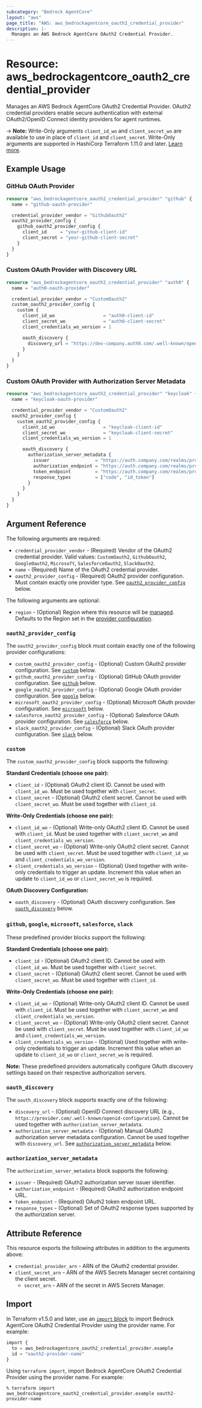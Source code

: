 ```yaml
---
subcategory: "Bedrock AgentCore"
layout: "aws"
page_title: "AWS: aws_bedrockagentcore_oauth2_credential_provider"
description: |-
  Manages an AWS Bedrock AgentCore OAuth2 Credential Provider.
---
```


# Resource: aws_bedrockagentcore_oauth2_credential_provider

Manages an AWS Bedrock AgentCore OAuth2 Credential Provider. OAuth2 credential providers enable secure authentication with external OAuth2/OpenID Connect identity providers for agent runtimes.

-> **Note:** Write-Only arguments `client_id_wo` and `client_secret_wo` are available to use in place of `client_id` and `client_secret`. Write-Only arguments are supported in HashiCorp Terraform 1.11.0 and later. [Learn more](https://developer.hashicorp.com/terraform/language/resources/ephemeral#write-only-arguments).

## Example Usage

### GitHub OAuth Provider

```terraform
resource "aws_bedrockagentcore_oauth2_credential_provider" "github" {
  name = "github-oauth-provider"

  credential_provider_vendor = "GithubOauth2"
  oauth2_provider_config {
    github_oauth2_provider_config {
      client_id     = "your-github-client-id"
      client_secret = "your-github-client-secret"
    }
  }
}
```

### Custom OAuth Provider with Discovery URL

```terraform
resource "aws_bedrockagentcore_oauth2_credential_provider" "auth0" {
  name = "auth0-oauth-provider"

  credential_provider_vendor = "CustomOauth2"
  custom_oauth2_provider_config {
    custom {
      client_id_wo                  = "auth0-client-id"
      client_secret_wo              = "auth0-client-secret"
      client_credentials_wo_version = 1

      oauth_discovery {
        discovery_url = "https://dev-company.auth0.com/.well-known/openid-configuration"
      }
    }
  }
}
```

### Custom OAuth Provider with Authorization Server Metadata

```terraform
resource "aws_bedrockagentcore_oauth2_credential_provider" "keycloak" {
  name = "keycloak-oauth-provider"

  credential_provider_vendor = "CustomOauth2"
  oauth2_provider_config {
    custom_oauth2_provider_config {
      client_id_wo                  = "keycloak-client-id"
      client_secret_wo              = "keycloak-client-secret"
      client_credentials_wo_version = 1

      oauth_discovery {
        authorization_server_metadata {
          issuer                 = "https://auth.company.com/realms/production"
          authorization_endpoint = "https://auth.company.com/realms/production/protocol/openid-connect/auth"
          token_endpoint         = "https://auth.company.com/realms/production/protocol/openid-connect/token"
          response_types         = ["code", "id_token"]
        }
      }
    }
  }
}
```

## Argument Reference

The following arguments are required:

* `credential_provider_vendor` - (Required) Vendor of the OAuth2 credential provider. Valid values: `CustomOauth2`, `GithubOauth2`, `GoogleOauth2`, `Microsoft`, `SalesforceOauth2`, `SlackOauth2`.
* `name` - (Required) Name of the OAuth2 credential provider.
* `oauth2_provider_config` - (Required) OAuth2 provider configuration. Must contain exactly one provider type. See [`oauth2_provider_config`](#oauth2_provider_config) below.

The following arguments are optional:

* `region` - (Optional) Region where this resource will be [managed](https://docs.aws.amazon.com/general/latest/gr/rande.html#regional-endpoints). Defaults to the Region set in the [provider configuration](https://registry.terraform.io/providers/hashicorp/aws/latest/docs#aws-configuration-reference).

### `oauth2_provider_config`

The `oauth2_provider_config` block must contain exactly one of the following provider configurations:

* `custom_oauth2_provider_config` - (Optional) Custom OAuth2 provider configuration. See [`custom`](#custom) below.
* `github_oauth2_provider_config` - (Optional) GitHub OAuth provider configuration. See [`github`](#github-google-microsoft-salesforce-slack) below.
* `google_oauth2_provider_config` - (Optional) Google OAuth provider configuration. See [`google`](#github-google-microsoft-salesforce-slack) below.
* `microsoft_oauth2_provider_config` - (Optional) Microsoft OAuth provider configuration. See [`microsoft`](#github-google-microsoft-salesforce-slack) below.
* `salesforce_oauth2_provider_config` - (Optional) Salesforce OAuth provider configuration. See [`salesforce`](#github-google-microsoft-salesforce-slack) below.
* `slack_oauth2_provider_config` - (Optional) Slack OAuth provider configuration. See [`slack`](#github-google-microsoft-salesforce-slack) below.

### `custom`

The `custom_oauth2_provider_config` block supports the following:

**Standard Credentials (choose one pair):**

* `client_id` - (Optional) OAuth2 client ID. Cannot be used with `client_id_wo`. Must be used together with `client_secret`.
* `client_secret` - (Optional) OAuth2 client secret. Cannot be used with `client_secret_wo`. Must be used together with `client_id`.

**Write-Only Credentials (choose one pair):**

* `client_id_wo` - (Optional) Write-only OAuth2 client ID. Cannot be used with `client_id`. Must be used together with `client_secret_wo` and `client_credentials_wo_version`.
* `client_secret_wo` - (Optional) Write-only OAuth2 client secret. Cannot be used with `client_secret`. Must be used together with `client_id_wo` and `client_credentials_wo_version`.
* `client_credentials_wo_version` - (Optional) Used together with write-only credentials to trigger an update. Increment this value when an update to `client_id_wo` or `client_secret_wo` is required.

**OAuth Discovery Configuration:**

* `oauth_discovery` - (Optional) OAuth discovery configuration. See [`oauth_discovery`](#oauth_discovery) below.

### `github`, `google`, `microsoft`, `salesforce`, `slack`

These predefined provider blocks support the following:

**Standard Credentials (choose one pair):**

* `client_id` - (Optional) OAuth2 client ID. Cannot be used with `client_id_wo`. Must be used together with `client_secret`.
* `client_secret` - (Optional) OAuth2 client secret. Cannot be used with `client_secret_wo`. Must be used together with `client_id`.

**Write-Only Credentials (choose one pair):**

* `client_id_wo` - (Optional) Write-only OAuth2 client ID. Cannot be used with `client_id`. Must be used together with `client_secret_wo` and `client_credentials_wo_version`.
* `client_secret_wo` - (Optional) Write-only OAuth2 client secret. Cannot be used with `client_secret`. Must be used together with `client_id_wo` and `client_credentials_wo_version`.
* `client_credentials_wo_version` - (Optional) Used together with write-only credentials to trigger an update. Increment this value when an update to `client_id_wo` or `client_secret_wo` is required.

**Note:** These predefined providers automatically configure OAuth discovery settings based on their respective authorization servers.

### `oauth_discovery`

The `oauth_discovery` block supports exactly one of the following:

* `discovery_url` - (Optional) OpenID Connect discovery URL (e.g., `https://provider.com/.well-known/openid-configuration`). Cannot be used together with `authorization_server_metadata`.
* `authorization_server_metadata` - (Optional) Manual OAuth2 authorization server metadata configuration. Cannot be used together with `discovery_url`. See [`authorization_server_metadata`](#authorization_server_metadata) below.

### `authorization_server_metadata`

The `authorization_server_metadata` block supports the following:

* `issuer` - (Required) OAuth2 authorization server issuer identifier.
* `authorization_endpoint` - (Required) OAuth2 authorization endpoint URL.
* `token_endpoint` - (Required) OAuth2 token endpoint URL.
* `response_types` - (Optional) Set of OAuth2 response types supported by the authorization server.

## Attribute Reference

This resource exports the following attributes in addition to the arguments above:

* `credential_provider_arn` - ARN of the OAuth2 credential provider.
* `client_secret_arn` - ARN of the AWS Secrets Manager secret containing the client secret.
    * `secret_arn` - ARN of the secret in AWS Secrets Manager.

## Import

In Terraform v1.5.0 and later, use an [`import` block](https://developer.hashicorp.com/terraform/language/import) to import Bedrock AgentCore OAuth2 Credential Provider using the provider name. For example:

```terraform
import {
  to = aws_bedrockagentcore_oauth2_credential_provider.example
  id = "oauth2-provider-name"
}
```

Using `terraform import`, import Bedrock AgentCore OAuth2 Credential Provider using the provider name. For example:

```console
% terraform import aws_bedrockagentcore_oauth2_credential_provider.example oauth2-provider-name
```
